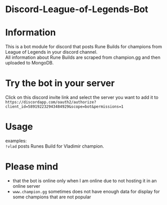 # Discord-League-of-Legends-Bot  
# Information  
This is a bot module for discord that posts Rune Builds for champions from League of Legends in your discord channel.  
All information about Rune Builds are scraped from champion.gg and then uploaded to MongoDB.  

# Try the bot in your server  
Click on this discord invite link and select the server you want to add it to  
```https://discordapp.com/oauth2/authorize?client_id=589192232943484929&scope=bot&permissions=1 ```  

# Usage
examples:  
```!vlad``` posts Runes Build for Vladimir champion. 

# Please mind  
* that the bot is online only when I am online due to not hosting it in an online server  
* ```www.champion.gg``` sometimes does not have enough data for display for some champions that are not popular

